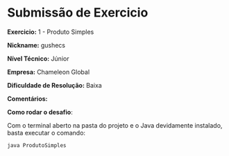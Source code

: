 # Submissão de Exercicio

**Exercicio:** 1 - Produto Simples

**Nickname:** gushecs

**Nível Técnico:** Júnior

**Empresa:** Chameleon Global

**Dificuldade de Resolução:** Baixa

**Comentários:**

**Como rodar o desafio**:

Com o terminal aberto na pasta do projeto e o Java devidamente instalado, basta executar o comando:

```
java ProdutoSimples
```